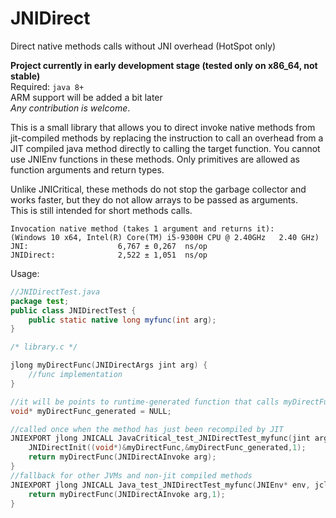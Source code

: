 # JNIDirect
Direct native methods calls without JNI overhead (HotSpot only)

**Project currently in early development stage (tested only on x86_64, not stable)**<br>
Required: `java 8+`<br>
ARM support will be added a bit later<br>
_Any contribution is welcome_.

This is a small library that allows you to direct invoke native methods from jit-compiled methods by replacing 
the instruction to call an overhead from a JIT compiled java method directly to calling the target function. 
You cannot use JNIEnv functions in these methods. 
Only primitives are allowed as function arguments and return types.

Unlike JNICritical, these methods do not stop the garbage collector and works faster, but they do not allow arrays to be passed as arguments.<br>
This is still intended for short methods calls.

```
Invocation native method (takes 1 argument and returns it):
(Windows 10 x64, Intel(R) Core(TM) i5-9300H CPU @ 2.40GHz   2.40 GHz)
JNI:                    6,767 ± 0,267  ns/op
JNIDirect:              2,522 ± 1,051  ns/op
```


Usage:

```java
//JNIDirectTest.java
package test;
public class JNIDirectTest {
    public static native long myfunc(int arg);
}
```

```c
/* library.c */

jlong myDirectFunc(JNIDirectArgs jint arg) {
	//func implementation
}

//it will be points to runtime-generated function that calls myDirectFunc (only on 64 bit architecture, 32 bit doesn't need this)
void* myDirectFunc_generated = NULL;

//called once when the method has just been recompiled by JIT
JNIEXPORT jlong JNICALL JavaCritical_test_JNIDirectTest_myfunc(jint arg) {
	JNIDirectInit((void*)&myDirectFunc,&myDirectFunc_generated,1);
	return myDirectFunc(JNIDirectAInvoke arg);
}
//fallback for other JVMs and non-jit compiled methods
JNIEXPORT jlong JNICALL Java_test_JNIDirectTest_myfunc(JNIEnv* env, jclass caller, jint arg) {
	return myDirectFunc(JNIDirectAInvoke arg,1);
}
```